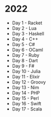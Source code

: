 # 2022

* Day 1 - Racket
* Day 2 - Lua
* Day 3 - Haskell
* Day 4 - C++
* Day 5 - C#
* Day 6 - OCaml
* Day 7 - Ruby
* Day 8 - Dart
* Day 9 - F#
* Day 10 - Julia
* Day 11 - Elixir
* Day 12 - Groovy
* Day 13 - Nim
* Day 14 - PHP
* Day 15 - Perl
* Day 16 - Swift
* Day 17 - Scala
